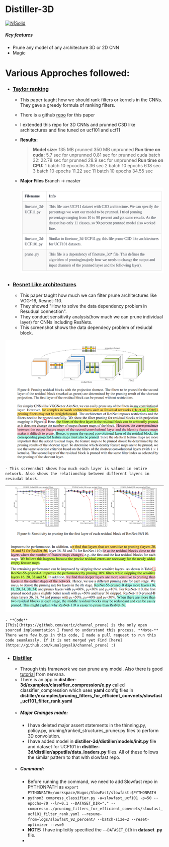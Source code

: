 # Distiller-3D

[![N|Solid](https://photos.angel.co/startups/i/7668151-5d88d918640632929007cc03461a8e4b-medium_jpg.jpg)](https://ultrainstinct.ai/)

##### Key features
  - Prune any model of any architecture 3D or 2D CNN 
  - Magic

# Various Approches followed:
- ###  [Taylor ranking](https://arxiv.org/pdf/1611.06440.pdf)
  - This paper taught how we should rank filters or kernels in the CNNs. They gave a greedy formula of ranking filters.
  - There is a github [repo](https://github.com/jacobgil/pytorch-pruning) for this paper
  - I extended this repo for 3D CNNs and prunned C3D like architectures and fine tuned on ucf101 and ucf11
  - **Results:** 
    > **Model size:** 
    > 135 MB prunned
    > 350 MB unprunned
    > **Run time on cuda:**
    > 5.7 sec for unprunned
    > 0.81 sec for prunned
    > cuda batch 32:
    > 22.78 sec for prunned
    > 28.9 sec for unprunned
    > **Run time on CPU:**
    > 1 batch 10 epcochs 3.36 sec
    > 2 batch 10 epochs 6.18 sec
    > 3 batch 10 epochs 11.22 sec
    > 11 batch 10 epochs 34.55 sec

   - **Major Files**
Branch -> master
       <center> <img src="Major Files in master.png"></center>

- ###  [Resnet Like architectures](https://arxiv.org/pdf/1608.08710.pdf)
    - This paper taught how much we can filter prune architectures like VGG-16, Resnet-110. 
    - They showed "How to solve the data dependency problem in Resudual connection".
    - They conduct sensitivity analysis(how much we can prune individual layer) for CNNs including ResNets.
    - This screenshot shows the data dependecy problem of resiudal block.
<center> <img src="Residual prunning.png"></center>

    - This screenshot shows how much each layer is valued in entire network. Also shows the relationship between different layers in resiudal block.
<center> <img src="Sensitivity analysis .png"></center>

    - **Code**
    [This](https://github.com/eeric/channel_prune) is the only open sourced implementation I found to understand this process. **Note-** There were few bugs in this code, I made a pull request to run this code seamlessly. If it is not merged yet Find [here](https://github.com/kunalgoyal9/channel_prune) :)
    
- ### [Distiller](https://gitlab.com/ultrainstinctAI/liteinstinct/-/tree/distiller-3d)
    - Through this framework we can prune any model. Also there is good [tutorial](https://nervanasystems.github.io/distiller/usage.html) from nervana.
    - There is an app in **distiller-3d/examples/classifier_compression/e.py** called classifier_compression which uses **yaml** config files in **distiller/examples/pruning_filters_for_efficient_convnets/slowfast_ucf101_filter_rank.yaml**
    - ##### Major Changes made:
        - I have deleted major assert statements in the thinning.py, policy.py, pruning/ranked_structures_pruner.py files to perform 3D convolution.
        - I have added model in **distiller-3d/distiller/models/__init__.py** file and dataset for UCF101 in **distiller-3d/distiller/apputils/data_loaders.py** files. All of these follows the similar pattern to that with slowfast repo.
    - ##### Command:
        - Before running the command, we need to add Slowfast repo in PYTHONPATH as 
        ``` export PYTHONPATH=/workspace/Kugos/SlowFast/slowfast:$PYTHONPATH ```
        - ```python3 compress_classifier.py -a=slowfast_ucf101 -p=50 --epochs=70 --lr=0.1 --DATASET_DIR="." --compress=../pruning_filters_for_efficient_convnets/slowfast_ucf101_filter_rank.yaml --resume-from=logs/slowfast_92_percent/ --batch-size=2 --reset-optimizer --vs=0 ```
        - **NOTE:** I have inplicitly specified the ``` --DATASET_DIR ``` in **dataset .py** file.
        - 
